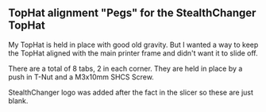 ## TopHat alignment "Pegs" for the StealthChanger TopHat

My TopHat is held in place with good old gravity.  But I wanted a way to keep the TopHat aligned with the main printer frame and didn't want it to slide off.  

There are a total of 8 tabs, 2 in each corner.  They are held in place by a push in T-Nut and a M3x10mm SHCS Screw. 

StealthChanger logo was added after the fact in the slicer so these are just blank.  